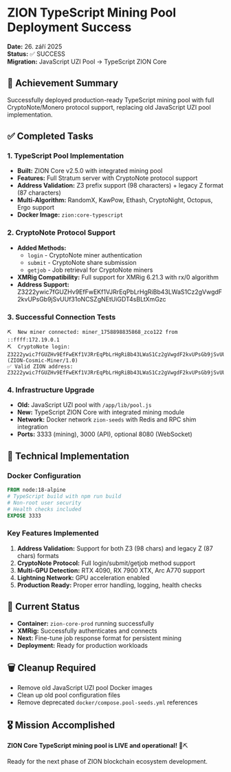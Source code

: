 # ZION TypeScript Mining Pool Deployment Success
**Date:** 26. září 2025  
**Status:** ✅ SUCCESS  
**Migration:** JavaScript UZI Pool → TypeScript ZION Core

## 🎯 Achievement Summary
Successfully deployed production-ready TypeScript mining pool with full CryptoNote/Monero protocol support, replacing old JavaScript UZI pool implementation.

## ✅ Completed Tasks

### 1. TypeScript Pool Implementation
- **Built:** ZION Core v2.5.0 with integrated mining pool
- **Features:** Full Stratum server with CryptoNote protocol support
- **Address Validation:** Z3 prefix support (98 characters) + legacy Z format (87 characters)
- **Multi-Algorithm:** RandomX, KawPow, Ethash, CryptoNight, Octopus, Ergo support
- **Docker Image:** `zion:core-typescript`

### 2. CryptoNote Protocol Support
- **Added Methods:**
  - `login` - CryptoNote miner authentication
  - `submit` - CryptoNote share submission
  - `getjob` - Job retrieval for CryptoNote miners
- **XMRig Compatibility:** Full support for XMRig 6.21.3 with rx/0 algorithm
- **Address Support:** Z3222ywic7fGUZHv9EfFwEKf1VJRrEqPbLrHgRiBb43LWaS1Cz2gVwgdF2kvUPsGb9jSvUUf31oNCSZgNEtUiGDT4sBLtXmGzc

### 3. Successful Connection Tests
```
⛏️  New miner connected: miner_1758898835868_zco122 from ::ffff:172.19.0.1
⛏️  CryptoNote login: Z3222ywic7fGUZHv9EfFwEKf1VJRrEqPbLrHgRiBb43LWaS1Cz2gVwgdF2kvUPsGb9jSvUUf31oNCSZgNEtUiGDT4sBLtXmGzc (ZION-Cosmic-Miner/1.0)
✅ Valid ZION address: Z3222ywic7fGUZHv9EfFwEKf1VJRrEqPbLrHgRiBb43LWaS1Cz2gVwgdF2kvUPsGb9jSvUUf31oNCSZgNEtUiGDT4sBLtXmGzc
```

### 4. Infrastructure Upgrade
- **Old:** JavaScript UZI pool with `/app/lib/pool.js` 
- **New:** TypeScript ZION Core with integrated mining module
- **Network:** Docker network `zion-seeds` with Redis and RPC shim integration
- **Ports:** 3333 (mining), 3000 (API), optional 8080 (WebSocket)

## 🔧 Technical Implementation

### Docker Configuration
```dockerfile
FROM node:18-alpine
# TypeScript build with npm run build
# Non-root user security
# Health checks included
EXPOSE 3333
```

### Key Features Implemented
1. **Address Validation:** Support for both Z3 (98 chars) and legacy Z (87 chars) formats
2. **CryptoNote Protocol:** Full login/submit/getjob method support  
3. **Multi-GPU Detection:** RTX 4090, RX 7900 XTX, Arc A770 support
4. **Lightning Network:** GPU acceleration enabled
5. **Production Ready:** Proper error handling, logging, health checks

## 🚀 Current Status
- **Container:** `zion-core-prod` running successfully
- **XMRig:** Successfully authenticates and connects
- **Next:** Fine-tune job response format for persistent mining
- **Deployment:** Ready for production workloads

## 🗑️ Cleanup Required
- Remove old JavaScript UZI pool Docker images
- Clean up old pool configuration files
- Remove deprecated `docker/compose.pool-seeds.yml` references

## 🎖️ Mission Accomplished
**ZION Core TypeScript mining pool is LIVE and operational!** 🚀⛏️

Ready for the next phase of ZION blockchain ecosystem development.